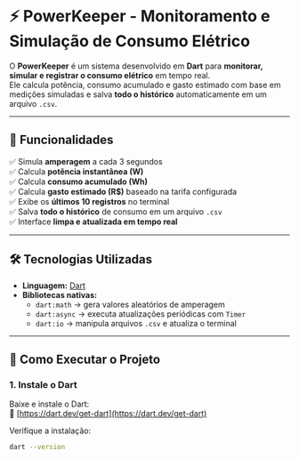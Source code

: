 # ⚡ PowerKeeper - Monitoramento e Simulação de Consumo Elétrico

O **PowerKeeper** é um sistema desenvolvido em **Dart** para **monitorar, simular e registrar o consumo elétrico** em tempo real.  
Ele calcula potência, consumo acumulado e gasto estimado com base em medições simuladas e salva **todo o histórico** automaticamente em um arquivo `.csv`.

---

## 📌 **Funcionalidades**

✅ Simula **amperagem** a cada 3 segundos  
✅ Calcula **potência instantânea (W)**  
✅ Calcula **consumo acumulado (Wh)**  
✅ Calcula **gasto estimado (R$)** baseado na tarifa configurada  
✅ Exibe os **últimos 10 registros** no terminal  
✅ Salva **todo o histórico** de consumo em um arquivo `.csv`  
✅ Interface **limpa e atualizada em tempo real**

---

## 🛠️ **Tecnologias Utilizadas**

- **Linguagem:** [Dart](https://dart.dev)
- **Bibliotecas nativas:**
  - `dart:math` → gera valores aleatórios de amperagem
  - `dart:async` → executa atualizações periódicas com `Timer`
  - `dart:io` → manipula arquivos `.csv` e atualiza o terminal

---

## 🚀 **Como Executar o Projeto**

### **1. Instale o Dart**
Baixe e instale o Dart:  
🔗 [https://dart.dev/get-dart](https://dart.dev/get-dart)

Verifique a instalação:
```bash
dart --version
